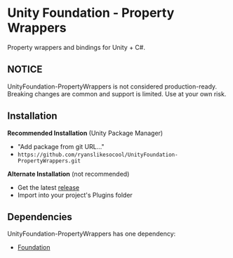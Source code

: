 # Unity Foundation - Property Wrappers
Property wrappers and bindings for Unity + C#.

## NOTICE
UnityFoundation-PropertyWrappers is not considered production-ready.  Breaking changes are common and support is limited.  Use at your own risk.

## Installation
**Recommended Installation** (Unity Package Manager)
- "Add package from git URL..."
- `https://github.com/ryanslikesocool/UnityFoundation-PropertyWrappers.git`

**Alternate Installation** (not recommended)
- Get the latest [release](https://github.com/ryanslikesocool/UnityFoundation-PropertyWrappers/releases)
- Import into your project's Plugins folder

## Dependencies
UnityFoundation-PropertyWrappers has one dependency:
- [Foundation](https://github.com/ryanslikesocool/UnityFoundation)
